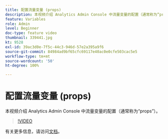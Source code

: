 ```yaml
---
title: 配置流量变量 (props)
description: 本视频介绍 Analytics Admin Console 中流量变量的配置（通常称为“props”）。
feature: Variables
role: Admin
level: Beginner
doc-type: feature video
thumbnail: 339441.jpg
kt: 9528
exl-id: 39ac3d0e-7f5c-44c3-946d-57e2a395a9f6
source-git-commit: 84984ad9bf65cfc69117e40ac0e0cfe503cac5e5
workflow-type: tm+mt
source-wordcount: '50'
ht-degree: 100%

---
```


# 配置流量变量 (props)

本视频介绍 Analytics Admin Console 中流量变量的配置（通常称为“props”）。

>[!VIDEO](https://video.tv.adobe.com/v/339441/?quality=12&learn=on)

有关更多信息，请访问[文档](https://experienceleague.adobe.com/docs/analytics/admin/admin-tools/traffic-variables/traffic-var.html?lang=zh-Hans)。
